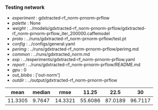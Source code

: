 ### Testing network
- *experiment* : gdxtracted-rf_norm-prnorm-prflow
- *palette* : None
- *weight* : ../models/gdxtracted-rf_norm-prnorm-prflow/gdxtracted-rf_norm-prnorm-prflow_iter_200000.caffemodel
- *proto* : ../runs/gdxtracted-rf_norm-prnorm-prflow/test.pt
- *config* : ../configs/general.yaml
- *perimg* : ../runs/gdxtracted-rf_norm-prnorm-prflow/perimg.md
- *common* : ../runs/gdxtracted_norm.md
- *exp* : ../experiments/gdxtracted-rf_norm-prnorm-prflow.yaml
- *report* : ../runs/gdxtracted-rf_norm-prnorm-prflow/README.md
- *gpu* : 0
- *out_blobs* : ['out-norm']
- *outdir* : ../output/gdxtracted-rf_norm-prnorm-prflow

mean | median | rmse | 11.25 | 22.5 | 30
---- | ------ | ---- | ----- | ---- | --
11.3305 | 9.7647 | 14.3321 | 55.6086 | 87.0189 | 96.7117

